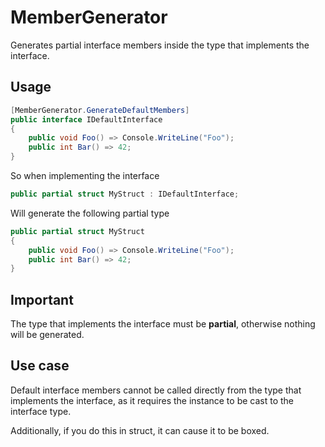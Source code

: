 # MemberGenerator

Generates partial interface members inside the type that implements the interface.

## Usage

```csharp
[MemberGenerator.GenerateDefaultMembers]
public interface IDefaultInterface
{
    public void Foo() => Console.WriteLine("Foo");
    public int Bar() => 42;
}
```

So when implementing the interface

```csharp
public partial struct MyStruct : IDefaultInterface;
```

Will generate the following partial type

```csharp
public partial struct MyStruct
{
    public void Foo() => Console.WriteLine("Foo");
    public int Bar() => 42;
}
```

## Important

The type that implements the interface must be <b>partial</b>, otherwise nothing will be generated.

## Use case

Default interface members cannot be called directly from the type that implements the interface,
as it requires the instance to be cast to the interface type.

Additionally, if you do this in struct, it can cause it to be boxed.
